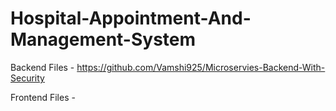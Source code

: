 # Hospital-Appointment-And-Management-System

Backend Files - https://github.com/Vamshi925/Microservies-Backend-With-Security

Frontend Files - 
